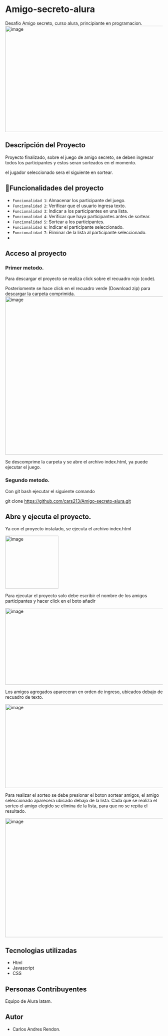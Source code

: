 # Amigo-secreto-alura
Desafio Amigo secreto, curso alura, principiante en programacion.  
<img width="824" height="338" alt="image" src="https://github.com/user-attachments/assets/faac0857-a460-444c-bcfe-291cdcdedf21" />

## Descripción del Proyecto
Proyecto finalizado, sobre el juego de amigo secreto, se deben ingresar todos los participantes y estos seran sorteados en el momento.

el jugador seleccionado sera el siguiente en sortear.

## :hammer:Funcionalidades del proyecto
- `Funcionalidad 1`: Almacenar los participante del juego.
- `Funcionalidad 2`: Verificar que el usuario ingresa texto.
- `Funcionalidad 3`: Indicar a los participantes en una lista.
- `Funcionalidad 4`: Verificar que haya participantes antes de sortear.
- `Funcionalidad 5`: Sortear a los participantes.
- `Funcionalidad 6`: Indicar el participante seleccionado. 
- `Funcionalidad 7`: Eliminar de la lista al participante seleccionado.
-  
## Acceso al proyecto
### Primer metodo.
Para descargar el proyecto se realiza click sobre el recuadro rojo (code).

Posteriomente se hace click en el recuadro verde (Download zip) para descargar la carpeta comprimida.
<img width="603" height="504" alt="image" src="https://github.com/user-attachments/assets/35581de2-1525-4980-ac58-a78b70d01381" />

Se descomprime la carpeta y se abre el archivo index.html, ya puede ejecutar el juego.
### Segundo metodo.
Con git bash ejecutar el siguiente comando 

git clone https://github.com/cars213/Amigo-secreto-alura.git

## Abre y ejecuta el proyecto.
Ya con el proyecto instalado, se ejecuta el archivo index.html 

<img width="170" height="168" alt="image" src="https://github.com/user-attachments/assets/28ec9931-9d33-4a32-beee-b1eecb6f5589" />

Para ejecutar el proyecto solo debe escribir el nombre de los amigos participantes y hacer click en el boto añadir

<img width="875" height="244" alt="image" src="https://github.com/user-attachments/assets/39f3a7e7-3789-44f0-a97d-f664b5896280" />

Los amigos agregados apareceran en orden de ingreso, ubicados debajo de recuadro de texto.

<img width="650" height="267" alt="image" src="https://github.com/user-attachments/assets/dc956e49-089a-4d80-ae5b-a005f90fbb96" />

Para realizar el sorteo se debe presionar el boton sortear amigos, el amigo seleccionado aparecera ubicado debajo de la lista.
Cada que se realiza el sorteo el amigo elegido se elimina de la lista, para que no se repita el resultado.

<img width="638" height="379" alt="image" src="https://github.com/user-attachments/assets/0dd8adc4-e72a-43b5-8751-e7e8f308854e" />


## Tecnologias utilizadas
- Html
- Javascript
- CSS

## Personas Contribuyentes
Equipo de Alura latam.

## Autor
- Carlos Andres Rendon.
